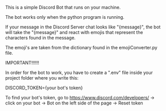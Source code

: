 This is a simple Discord Bot that runs on your machine.

The bot works only when the python program is running.

If your message in the Discord Server chat looks like "{message}", the bot will take the "{message}" and react with emojis that represent the characters found in the message.

The emoji's are taken from the dictionary found in the emojiConverter.py file.

IMPORTANT!!!!!!

In order for the bot to work, you have to create a ".env" file inside your project folder where you write this:

DISCORD_TOKEN={your bot's token}

To find your bot's token, go to https://www.discord.com/developers/ -> click on your bot -> Bot on the left side of the page -> Reset token
